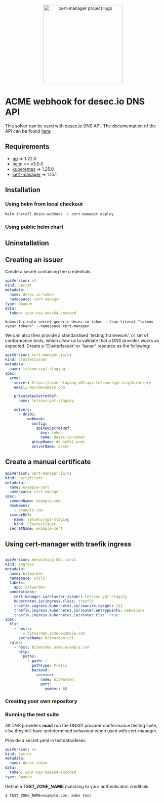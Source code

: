 <p align="center">
  <img src="https://raw.githubusercontent.com/cert-manager/cert-manager/d53c0b9270f8cd90d908460d69502694e1838f5f/logo/logo-small.png" height="256" width="256" alt="cert-manager project logo" />
</p>

# ACME webhook for desec.io DNS API

This solver can be used with [desec.io](https://desec.io) DNS API. The documentation
of the API can be found [here](https://desec.readthedocs.io/en/latest/)

## Requirements
- [go](https://golang.org) => 1.22.0
- [helm](https://helm.sh/) >= v3.0.0
- [kuberentes](https://kubernetes.io/) => 1.25.0
- [cert-manager](https://cert-managaer.io/) => 1.15.1

## Installation

### Using helm from local checkout
```bash
helm install desec-webhook -n cert-manager deploy
```
### Using public helm chart


## Uninstallation

## Creating an issuer

Create a secret containing the credentials
```yaml
apiVersion: v1
kind: Secret
metadata:
  name: desec-io-token
  namespace: cert-manager
type: Opaque
data:
  token: your-key-base64-encoded
```

```shell
kubectl create secret generic desec-io-token --from-literal "token=<your token>" --namespace cert-manager
```

We can also then provide a standardised 'testing framework', or set of
conformance tests, which allow us to validate that a DNS provider works as
expected.
Create a 'ClusterIssuer' or 'Issuer' resource as the following:

```yaml
apiVersion: cert-manager.io/v1
kind: ClusterIssuer
metadata:
  name: letsencrypt-staging
spec:
  acme:
    server: https://acme-staging-v02.api.letsencrypt.org/directory
    email: mail@example.com

    privateKeySecretRef:
      name: letsencrypt-staging

    solvers:
      - dns01:
          webhook:
            config:
              apiKeySecretRef:
                key: token
                name: desec-io-token
            groupName: de.su541.acme
            solverName: desec
```

## Create a manual certificate

```yaml
apiVersion: cert-manager.io/v1
kind: Certificate
metadata:
  name: example-cert
  namespace: cert-manager
spec:
  commonName: example.com
  dnsNames:
    - example.com
  issuerRef:
    name: letsencrypt-staging
    kind: ClusterIssuer
  secretName: example-cert
```

## Using cert-manager with traefik ingress
```yaml

apiVersion: networking.k8s.io/v1
kind: Ingress
metadata:
  name: bitwarden
  namespace: utils
  labels:
    app: bitwarden
  annotations:
    cert-manager.io/cluster-issuer: letsencrypt-staging
    kubernetes.io/ingress.class: traefik
    traefik.ingress.kubernetes.io/rewrite-target: /$1
    traefik.ingress.kubernetes.io/router.entrypoints: websecure
    traefik.ingress.kubernetes.io/router.tls: 'true'
spec:
  tls:
    - hosts:
        - bitwarden.acme.example.com
      secretName: bitwarden-crt
  rules:
    - host: bitwarden.acme.example.com
      http:
        paths:
          - path: /
            pathType: Prefix
            backend:
              service:
                name: bitwarden
                port:
                  number: 80

```

### Creating your own repository

### Running the test suite

All DNS providers **must** run the DNS01 provider conformance testing suite,
else they will have undetermined behaviour when used with cert-manager.

Provide a secret.yaml in testdata/desec
```yaml
apiVersion: v1
kind: Secret
metadata:
  name: desec-token
data:
  token: your-key-base64-encoded
type: Opaque
```

Define a **TEST_ZONE_NAME** matching to your authenticaton creditials.

```bash
$ TEST_ZONE_NAME=example.com. make test
```
